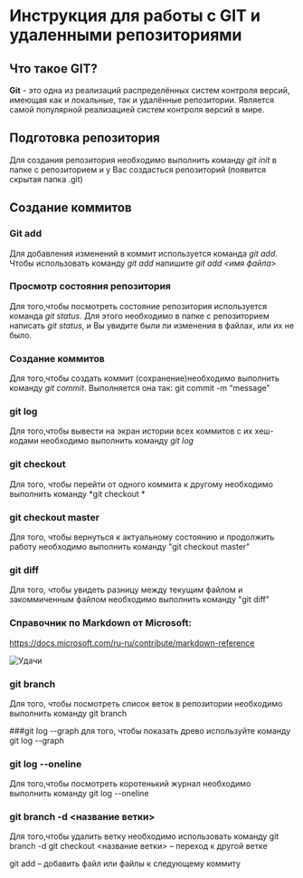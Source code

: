 # Инструкция для работы с GIT и удаленными репозиториями 

## Что такое GIT?
**Git** - это одна из реализаций распределённых систем контроля версий, имеющая как и локальные, так и удалённые репозитории. Является самой популярной реализацией систем контроля версий в мире.
## Подготовка репозитория
Для создания репозитория необходимо выполнить команду *git init* в папке с репозиторием и у Вас создасться репозиторий (появится скрытая папка .git)

## Создание коммитов

### Git add
Для добавления изменений в коммит используется команда *git add*. Чтобы использовать команду *git add* напишите *git add <имя файла>*

### Просмотр состояния репозитория
Для того,чтобы посмотреть состояние репозитория используется команда *git status*. Для этого необходимо в папке с репозиторием написать *git status*, и Вы увидите были ли изменения в файлах, или их не было.

### Создание коммитов
Для того,чтобы создать коммит (сохранение)необходимо выполнить команду *git commit*. Выполняется она так: git commit -m “message”

### git log 
Для того,чтобы вывести на экран истории всех коммитов с их хеш-кодами необходимо выполнить команду *git log*

### git checkout 
Для того, чтобы перейти от одного коммита к другому необходимо выполнить команду *git checkout *

### git checkout master 
Для того, чтобы вернуться к актуальному состоянию и продолжить работу необходимо выполнить команду "git checkout master"

### git diff 
Для того, чтобы увидеть разницу между текущим файлом и закоммиченным файлом необходимо выполнить команду "git diff"

### Справочник по Markdown от Microsoft:
<https://docs.microsoft.com/ru-ru/contribute/markdown-reference>

![Удачи](foto.jpg)

### git branch
Для того, чтобы посмотреть список веток в репозитории необходимо выполнить команду git branch

###git log --graph
для того, чтобы показать древо используйте команду git log --graph
### git log --oneline
Для того,чтобы посмотреть коротенький журнал необходимо выполнить команду git log --oneline

### git branch -d <название ветки> 
Для того,чтобы удалить ветку необходимо использовать команду git branch -d 
git checkout <название ветки> – переход к другой ветке

git add – добавить файл или файлы к следующему коммиту